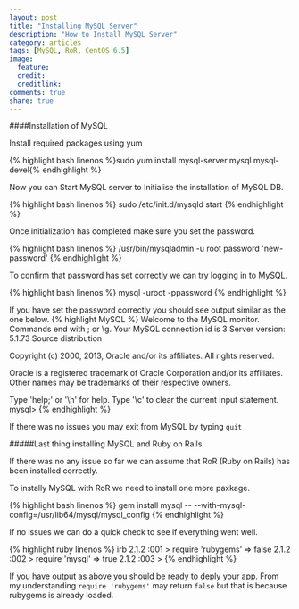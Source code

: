 ```yaml
---
layout: post
title: "Installing MySQL Server"
description: "How to Install MySQL Server"
category: articles
tags: [MySQL, RoR, CentOS 6.5]
image:
  feature:
  credit:
  creditlink:
comments: true
share: true
---
```


####Installation of MySQL

Install required packages using yum

{% highlight bash linenos %}sudo yum install mysql-server mysql mysql-devel{% endhighlight %}

Now you can Start MySQL server to Initialise the installation of MySQL DB.

{% highlight bash linenos %} sudo /etc/init.d/mysqld start {% endhighlight %}

Once initialization has completed make sure you set the password.

{% highlight bash linenos %}
  /usr/bin/mysqladmin -u root password 'new-password'
{% endhighlight %}

To confirm that password has set correctly we can try logging in to MySQL.

{% highlight bash linenos %}
  mysql -uroot -ppassword
{% endhighlight %}

If you have set the password correctly you should see output similar as the one below.
{% highlight MySQL %}
Welcome to the MySQL monitor.  Commands end with ; or \g.
Your MySQL connection id is 3
Server version: 5.1.73 Source distribution

Copyright (c) 2000, 2013, Oracle and/or its affiliates. All rights reserved.

Oracle is a registered trademark of Oracle Corporation and/or its
affiliates. Other names may be trademarks of their respective
owners.

Type 'help;' or '\h' for help. Type '\c' to clear the current input statement.
mysql>
{% endhighlight %}

If there was no issues you may exit from MySQL by typing ```quit```

#####Last thing installing MySQL and Ruby on Rails

If there was no any issue so far we can assume that RoR (Ruby on Rails) has been installed correctly.

To instally MySQL with RoR we need to install one more paxkage.

{% highlight bash linenos %}
  gem install mysql -- --with-mysql-config=/usr/lib64/mysql/mysql_config
{% endhighlight %}

If no issues we can do a quick check to see if everything went well.

{% highlight ruby linenos %}
irb
2.1.2 :001 > require 'rubygems'
 => false
2.1.2 :002 > require 'mysql'
 => true
2.1.2 :003 >
{% endhighlight %}

If you have output as above you should be ready to deply your app.
From my understanding ```require 'rubygems'```  may return ```false``` but that is because rubygems is already loaded.
